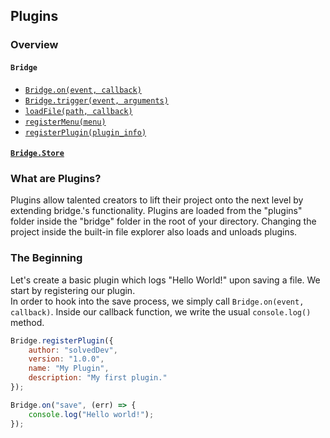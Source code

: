 ## Plugins

### Overview
#### ```Bridge```
- [```Bridge.on(event, callback)```](https://github.com/solvedDev/bridge./blob/master/plugins/bridge/on.md)
- [```Bridge.trigger(event, arguments)```](https://github.com/solvedDev/bridge./blob/master/plugins/bridge/trigger.md)
- [```loadFile(path, callback)```](https://github.com/solvedDev/bridge./blob/master/plugins/bridge/loadFile.md)
- [```registerMenu(menu)```](https://github.com/solvedDev/bridge./blob/master/plugins/bridge/registerMenu.md)
- [```registerPlugin(plugin_info)```](https://github.com/solvedDev/bridge./blob/master/plugins/bridge/registerPlugin.md)

#### [```Bridge.Store```](https://github.com/solvedDev/bridge./blob/master/plugins/bridge/Store.md)

### What are Plugins?
Plugins allow talented creators to lift their project onto the next level by extending bridge.'s functionality. 
Plugins are loaded from the "plugins" folder inside the "bridge" folder in the root of your directory. Changing the project inside the
built-in file explorer also loads and unloads plugins.

### The Beginning
Let's create a basic plugin which logs "Hello World!" upon saving a file. We start by registering our plugin.  
In order to hook into the save process, we simply call ```Bridge.on(event, callback)```.
Inside our callback function, we write the usual ```console.log()``` method.
```javascript
Bridge.registerPlugin({
    author: "solvedDev",
    version: "1.0.0",
    name: "My Plugin",
    description: "My first plugin."
});

Bridge.on("save", (err) => {
    console.log("Hello world!");
});
```
